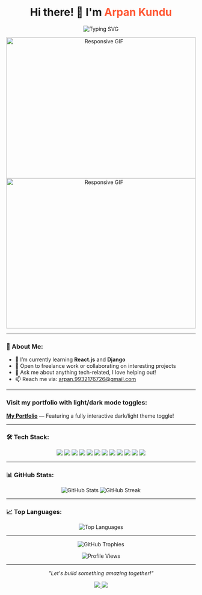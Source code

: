 <h1 align="center">
  Hi there! 👋 I'm <span style="color:#FF5733;">Arpan Kundu</span> 
</h1>

<p align="center">
  <img src="https://readme-typing-svg.demolab.com?font=Fira+Code&size=22&pause=1000&color=FF5733&center=true&vCenter=true&width=435&lines=Full+Stack+Developer;MERN+Stack+Enthusiast;Lifelong+Learner+%26+Problem+Solver;Open+to+Collaborations+%26+Projects!" alt="Typing SVG" />
</p>

<p align="center">
  
   <img src="https://user-images.githubusercontent.com/74038190/212750672-2f3f2b50-c84f-4ed8-a60a-849ae69ff9df.gif" style="width: 100%; max-width: 900px; height: 375px; max-height: 400px; object-fit: contain;" alt="Responsive GIF" />
   <img src="https://media.giphy.com/media/xT9IgzoKnwFNmISR8I/giphy.gif" style="width: 100%; max-width: 900px; height: auto; max-height: 400px; object-fit: contain;" alt="Responsive GIF" />
</p>

---
### 🚀 About Me:
- 🌱 I’m currently learning **React.js** and **Django**
- 💼 Open to freelance work or collaborating on interesting projects
- 💬 Ask me about anything tech-related, I love helping out!
- 📫 Reach me via: [arpan.9932176726@gmail.com](mailto:arpan.9932176726@gmail.com)

---
### Visit my portfolio with light/dark mode toggles:
[**My Portfolio**](https://your-portfolio-url.com) — Featuring a fully interactive dark/light theme toggle!

---
### 🛠 Tech Stack:

<p align="center">
  <img src="https://img.shields.io/badge/-HTML5-E34F26?logo=html5&logoColor=white&style=flat-square" />
  <img src="https://img.shields.io/badge/-CSS3-1572B6?logo=css3&logoColor=white&style=flat-square" />
  <img src="https://img.shields.io/badge/-JavaScript-F7DF1E?logo=javascript&logoColor=black&style=flat-square" />
  <img src="https://img.shields.io/badge/-React-61DAFB?logo=react&logoColor=black&style=flat-square" />
  <img src="https://img.shields.io/badge/-Python-3776AB?logo=python&logoColor=white&style=flat-square" />
  <img src="https://img.shields.io/badge/-Django-092E20?logo=django&logoColor=white&style=flat-square" />
  <img src="https://img.shields.io/badge/-SQL-4479A1?logo=mysql&logoColor=white&style=flat-square" />
  <img src="https://img.shields.io/badge/-MongoDB-47A248?logo=mongodb&logoColor=white&style=flat-square" />
  <img src="https://img.shields.io/badge/-PostgreSQL-4169E1?logo=postgresql&logoColor=white&style=flat-square" />
  <img src="https://img.shields.io/badge/-Java-E34F26?logo=java&logoColor=white&style=flat-square" />
  <img src="https://img.shields.io/badge/-C-00599C?logo=c&logoColor=white&style=flat-square" />
  <img src="https://img.shields.io/badge/-REST%20API-25A0E0?logo=api&logoColor=white&style=flat-square" />
</p>


---

### 📊 GitHub Stats:
<p align="center">
  <img src="https://github-readme-stats.vercel.app/api?username=Arpan-creator&show_icons=true&theme=radical" alt="GitHub Stats" />
  <img src="https://streak-stats.demolab.com?user=Arpan-creator&theme=radical" alt="GitHub Streak" />
</p>

---
### 📈 Top Languages:
<p align="center">
  <img src="https://github-readme-stats.vercel.app/api/top-langs/?username=Arpan-creator&layout=compact&theme=radical" alt="Top Languages" />
</p>

---
<!-- GitHub Trophies -->
<p align="center">
  <img src="https://github-profile-trophy.vercel.app/?username=Arpan-creator&theme=monokai&row=2&column=3" alt="GitHub Trophies" />
</p>

<!-- Total Viewers Count -->
<p align="center">
  <img src="https://komarev.com/ghpvc/?username=Arpan-creator&label=Profile%20Views&color=blue&style=flat" alt="Profile Views" />
</p>

---
<p align="center">
  <i>"Let's build something amazing together!"</i>
</p>

<p align="center">
  <a href="https://www.linkedin.com/in/arpan-kundu-ak7691/">
    <img src="https://img.shields.io/badge/-LinkedIn-0077B5?logo=LinkedIn&logoColor=white&style=for-the-badge" />
  </a>
  <a href="https://twitter.com/ArpanKundu91">
    <img src="https://img.shields.io/badge/-Twitter-1DA1F2?logo=Twitter&logoColor=white&style=for-the-badge" />
  </a>
</p>
